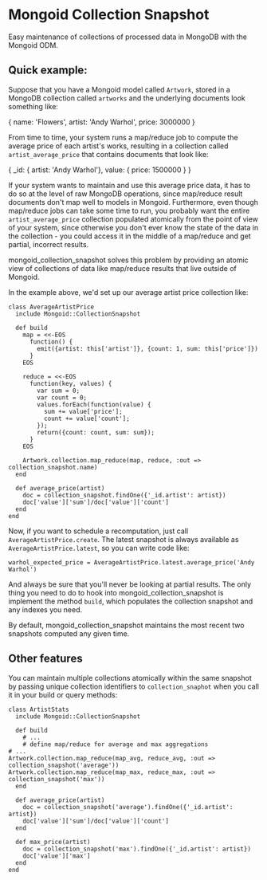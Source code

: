 Mongoid Collection Snapshot
===========================

Easy maintenance of collections of processed data in MongoDB with the Mongoid ODM.

Quick example:
--------------

Suppose that you have a Mongoid model called `Artwork`, stored
in a MongoDB collection called `artworks` and the underlying documents 
look something like:

  { name: 'Flowers', artist: 'Andy Warhol', price: 3000000 }

From time to time, your system runs a map/reduce job to compute the
average price of each artist's works, resulting in a collection called
`artist_average_price` that contains documents that look like:

  { _id: { artist: 'Andy Warhol'}, value: { price: 1500000 } }

If your system wants to maintain and use this average price data, it has 
to do so at the level of raw MongoDB operations, since
map/reduce result documents don't map well to models in Mongoid.
Furthermore, even though map/reduce jobs can take some time to run, you probably 
want the entire `artist_average_price` collection populated atomically
from the point of view of your system, since otherwise you don't ever
know the state of the data in the collection - you could access it in
the middle of a map/reduce and get partial, incorrect results.

mongoid_collection_snapshot solves this problem by providing an atomic
view of collections of data like map/reduce results that live outside
of Mongoid. 

In the example above, we'd set up our average artist price collection like:

    class AverageArtistPrice
      include Mongoid::CollectionSnapshot

      def build
        map = <<-EOS
          function() {
            emit({artist: this['artist']}, {count: 1, sum: this['price']})
          }
        EOS

        reduce = <<-EOS
          function(key, values) {
            var sum = 0;
            var count = 0;
            values.forEach(function(value) {
              sum += value['price'];
              count += value['count'];
            });
            return({count: count, sum: sum});
          }
        EOS

        Artwork.collection.map_reduce(map, reduce, :out => collection_snapshot.name)
      end

      def average_price(artist)
        doc = collection_snapshot.findOne({'_id.artist': artist})
        doc['value']['sum']/doc['value']['count']
      end
    end

Now, if you want
to schedule a recomputation, just call `AverageArtistPrice.create`. The latest
snapshot is always available as `AverageArtistPrice.latest`, so you can write
code like:

    warhol_expected_price = AverageArtistPrice.latest.average_price('Andy Warhol')

And always be sure that you'll never be looking at partial results. The only
thing you need to do to hook into mongoid_collection_snapshot is implement the
method `build`, which populates the collection snapshot and any indexes you need.

By default, mongoid_collection_snapshot maintains the most recent two snapshots 
computed any given time.

Other features
--------------

You can maintain multiple collections atomically within the same snapshot by
passing unique collection identifiers to ``collection_snaphot`` when you call it 
in your build or query methods:

    class ArtistStats
      include Mongoid::CollectionSnapshot

      def build
        # ...
        # define map/reduce for average and max aggregations
	# ...
	Artwork.collection.map_reduce(map_avg, reduce_avg, :out => collection_snapshot('average'))
	Artwork.collection.map_reduce(map_max, reduce_max, :out => collection_snapshot('max'))
      end

      def average_price(artist)
        doc = collection_snapshot('average').findOne({'_id.artist': artist})
        doc['value']['sum']/doc['value']['count']
      end

      def max_price(artist)
        doc = collection_snapshot('max').findOne({'_id.artist': artist})
        doc['value']['max']
      end
    end	